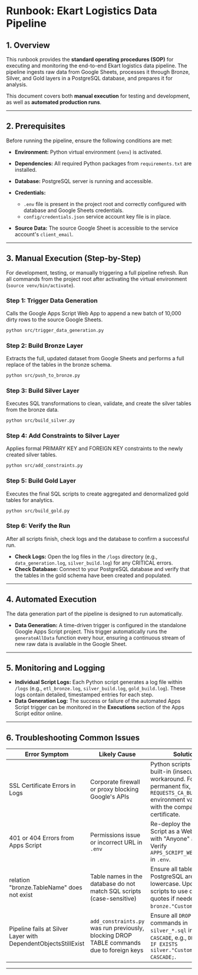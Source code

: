 # Runbook: Ekart Logistics Data Pipeline

## 1. Overview

This runbook provides the **standard operating procedures (SOP)** for executing and monitoring the end-to-end Ekart logistics data pipeline. The pipeline ingests raw data from Google Sheets, processes it through Bronze, Silver, and Gold layers in a PostgreSQL database, and prepares it for analysis.

This document covers both **manual execution** for testing and development, as well as **automated production runs**.

---

## 2. Prerequisites

Before running the pipeline, ensure the following conditions are met:

* **Environment:** Python virtual environment (`venv`) is activated.
* **Dependencies:** All required Python packages from `requirements.txt` are installed.
* **Database:** PostgreSQL server is running and accessible.
* **Credentials:**

  * `.env` file is present in the project root and correctly configured with database and Google Sheets credentials.
  * `config/credentials.json` service account key file is in place.
* **Source Data:** The source Google Sheet is accessible to the service account's `client_email`.

---

## 3. Manual Execution (Step-by-Step)

For development, testing, or manually triggering a full pipeline refresh. Run all commands from the project root after activating the virtual environment (`source venv/bin/activate`).

### Step 1: Trigger Data Generation

Calls the Google Apps Script Web App to append a new batch of 10,000 dirty rows to the source Google Sheets.

```bash
python src/trigger_data_generation.py
```

### Step 2: Build Bronze Layer

Extracts the full, updated dataset from Google Sheets and performs a full replace of the tables in the bronze schema.

```bash
python src/push_to_bronze.py
```

### Step 3: Build Silver Layer

Executes SQL transformations to clean, validate, and create the silver tables from the bronze data.

```bash
python src/build_silver.py
```

### Step 4: Add Constraints to Silver Layer

Applies formal PRIMARY KEY and FOREIGN KEY constraints to the newly created silver tables.

```bash
python src/add_constraints.py
```

### Step 5: Build Gold Layer

Executes the final SQL scripts to create aggregated and denormalized gold tables for analytics.

```bash
python src/build_gold.py
```

### Step 6: Verify the Run

After all scripts finish, check logs and the database to confirm a successful run.

* **Check Logs:** Open the log files in the `/logs` directory (e.g., `data_generation.log`, `silver_build.log`) for any CRITICAL errors.
* **Check Database:** Connect to your PostgreSQL database and verify that the tables in the gold schema have been created and populated.

---

## 4. Automated Execution

The data generation part of the pipeline is designed to run automatically.

* **Data Generation:** A time-driven trigger is configured in the standalone Google Apps Script project.
  This trigger automatically runs the `generateAllData` function every hour, ensuring a continuous stream of new raw data is available in the Google Sheet.

---

## 5. Monitoring and Logging

* **Individual Script Logs:** Each Python script generates a log file within `/logs` (e.g., `etl_bronze.log`, `silver_build.log`, `gold_build.log`). These logs contain detailed, timestamped entries for each step.
* **Data Generation Log:** The success or failure of the automated Apps Script trigger can be monitored in the **Executions** section of the Apps Script editor online.

---

## 6. Troubleshooting Common Issues

| Error Symptom                                                  | Likely Cause                                                                              | Solution                                                                                                                                                         |
| -------------------------------------------------------------- | ----------------------------------------------------------------------------------------- | ---------------------------------------------------------------------------------------------------------------------------------------------------------------- |
| SSL Certificate Errors in Logs                                 | Corporate firewall or proxy blocking Google's APIs                                        | Python scripts include a built-in (insecure) workaround. For a permanent fix, set `REQUESTS_CA_BUNDLE` environment variable with the company's root certificate. |
| 401 or 404 Errors from Apps Script                             | Permissions issue or incorrect URL in `.env`                                              | Re-deploy the Apps Script as a Web App with "Anyone" access. Verify `APPS_SCRIPT_WEB_APP_URL` in `.env`.                                                         |
| relation "bronze.TableName" does not exist                     | Table names in the database do not match SQL scripts (case-sensitive)                     | Ensure all table names in PostgreSQL are lowercase. Update SQL scripts to use double quotes if needed, e.g., `bronze."Customers"`.                               |
| Pipeline fails at Silver Layer with DependentObjectsStillExist | `add_constraints.py` was run previously, blocking DROP TABLE commands due to foreign keys | Ensure all `DROP TABLE` commands in `silver_*.sql` include `CASCADE`, e.g., `DROP TABLE IF EXISTS silver."Customers" CASCADE;`.                                  |

---
